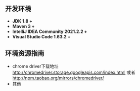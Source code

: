 ## 开发环境
- **JDK 1.8 +**
- **Maven 3 +**
- **IntelliJ IDEA Community 2021.2.2 +**
- **Visual Studio Code 1.63.2 +**

## 环境资源指南
- chrome driver下载地址 http://chromedriver.storage.googleapis.com/index.html
或者 http://npm.taobao.org/mirrors/chromedriver/
- 其他
